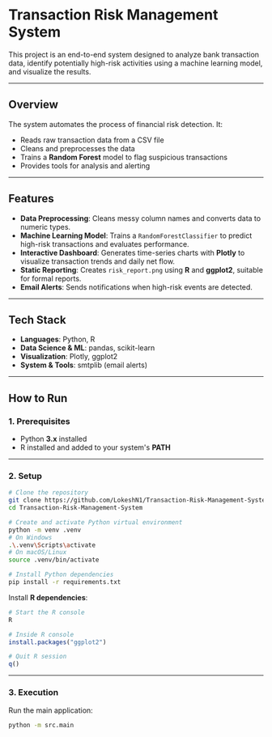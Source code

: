 # Transaction Risk Management System

This project is an end-to-end system designed to analyze bank transaction data, identify potentially high-risk activities using a machine learning model, and visualize the results.

---

## Overview
The system automates the process of financial risk detection. It:
- Reads raw transaction data from a CSV file  
- Cleans and preprocesses the data  
- Trains a **Random Forest** model to flag suspicious transactions  
- Provides tools for analysis and alerting  


---

## Features
- **Data Preprocessing**: Cleans messy column names and converts data to numeric types.  
- **Machine Learning Model**: Trains a `RandomForestClassifier` to predict high-risk transactions and evaluates performance.  
- **Interactive Dashboard**: Generates time-series charts with **Plotly** to visualize transaction trends and daily net flow.  
- **Static Reporting**: Creates `risk_report.png` using **R** and **ggplot2**, suitable for formal reports.  
- **Email Alerts**: Sends notifications when high-risk events are detected.  

---

## Tech Stack
- **Languages**: Python, R  
- **Data Science & ML**: pandas, scikit-learn  
- **Visualization**: Plotly, ggplot2  
- **System & Tools**: smtplib (email alerts)  

---

## How to Run

### 1. Prerequisites
- Python **3.x** installed  
- R installed and added to your system's **PATH**  

---

### 2. Setup

```bash
# Clone the repository
git clone https://github.com/LokeshN1/Transaction-Risk-Management-System.git
cd Transaction-Risk-Management-System

# Create and activate Python virtual environment
python -m venv .venv
# On Windows
.\.venv\Scripts\activate
# On macOS/Linux
source .venv/bin/activate

# Install Python dependencies
pip install -r requirements.txt
````

Install **R dependencies**:

```r
# Start the R console
R

# Inside R console
install.packages("ggplot2")

# Quit R session
q()
```

---

### 3. Execution

Run the main application:

```bash
python -m src.main
```


